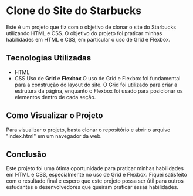 # Clone do Site do Starbucks
Este é um projeto que fiz com o objetivo de clonar o site do Starbucks utilizando HTML e CSS. O objetivo do projeto foi praticar minhas habilidades em HTML e CSS, em particular o uso de Grid e Flexbox.

## Tecnologias Utilizadas
- HTML
- CSS
Uso de **Grid** e **Flexbox**
O uso de Grid e Flexbox foi fundamental para a construção do layout do site. O Grid foi utilizado para criar a estrutura da página, enquanto o Flexbox foi usado para posicionar os elementos dentro de cada seção.

## Como Visualizar o Projeto
Para visualizar o projeto, basta clonar o repositório e abrir o arquivo "index.html" em um navegador da web.

## Conclusão
Este projeto foi uma ótima oportunidade para praticar minhas habilidades em HTML e CSS, especialmente no uso de Grid e Flexbox. Fiquei satisfeito com o resultado final e espero que este projeto possa ser útil para outros estudantes e desenvolvedores que queiram praticar essas habilidades.
